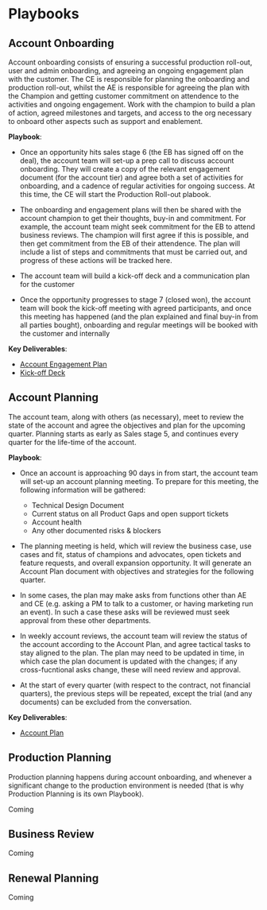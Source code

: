 # Playbooks

## Account Onboarding

Account onboarding consists of ensuring a successful production roll-out, user and admin onboarding, and agreeing an ongoing engagement plan with the customer. The CE is responsible for planning the onboarding and production roll-out, whilst the AE is responsible for agreeing the plan with the Champion and getting customer commitment on attendence to the activities and ongoing engagement. Work with the champion to build a plan of action, agreed milestones and targets, and access to the org necessary to onboard other aspects such as support and enablement.

**Playbook**:

- Once an opportunity hits sales stage 6 (the EB has signed off on the deal), the account team will set-up a prep call to discuss account onboarding. They will create a copy of the relevant engagement document (for the account tier) and agree both a set of activities for onboarding, and a cadence of regular activities for ongoing success. At this time, the CE will start the Production Roll-out plabook.

- The onboarding and engagement plans will then be shared with the account champion to get their thoughts, buy-in and commitment. For example, the account team might seek commitment for the EB to attend business reviews. The champion will first agree if this is possible, and then get commitment from the EB of their attendence. The plan will include a list of steps and commitments that must be carried out, and progress of these actions will be tracked here.

- The account team will build a kick-off deck and a communication plan for the customer

- Once the opportunity progresses to stage 7 (closed won), the account team will book the kick-off meeting with agreed participants, and once this meeting has happened (and the plan explained and final buy-in from all parties bought), onboarding and regular meetings will be booked with the customer and internally

**Key Deliverables**:

- [Account Engagement Plan](customer-success-deliverables.md#account-engagement-plan)
- [Kick-off Deck](customer-success-deliverables.md#kick-off-deck)

## Account Planning

The account team, along with others (as necessary), meet to review the state of the account and agree the objectives and plan for the upcoming quarter. Planning starts as early as Sales stage 5, and continues every quarter for the life-time of the account.

**Playbook**:

- Once an account is approaching 90 days in from start, the account team will set-up an account planning meeting. To prepare for this meeting, the following information will be gathered:

  - Technical Design Document
  - Current status on all Product Gaps and open support tickets
  - Account health
  - Any other documented risks & blockers

- The planning meeting is held, which will review the business case, use cases and fit, status of champions and advocates, open tickets and feature requests, and overall expansion opportunity. It will generate an Account Plan document with objectives and strategies for the following quarter.

- In some cases, the plan may make asks from functions other than AE and CE (e.g. asking a PM to talk to a customer, or having marketing run an event). In such a case these asks will be reviewed must seek approval from these other departments.

- In weekly account reviews, the account team will review the status of the account according to the Account Plan, and agree tactical tasks to stay aligned to the plan. The plan may need to be updated in time, in which case the plan document is updated with the changes; if any cross-fucntional asks change, these will need review and approval.

- At the start of every quarter (with respect to the contract, not financial quarters), the previous steps will be repeated, except the trial (and any documents) can be excluded from the conversation.

**Key Deliverables**:

- [Account Plan](customer-success-deliverables.md#account-plan)

## Production Planning

Production planning happens during account onboarding, and whenever a significant change to the production environment is needed (that is why Production Planning is its own Playbook).

Coming

## Business Review

Coming

## Renewal Planning

Coming
